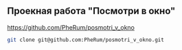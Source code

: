 ## Проекная работа "Посмотри в окно"

https://github.com/PheRum/posmotri_v_okno

```bash
git clone git@github.com:PheRum/posmotri_v_okno.git
```
